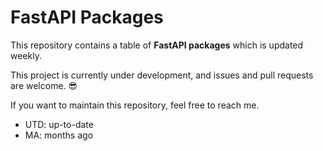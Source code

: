 # FastAPI Packages

This repository contains a table of **FastAPI packages** which is updated weekly.

This project is currently under development, and issues and pull requests are welcome. 😎

If you want to maintain this repository, feel free to reach me.

* UTD: up-to-date
* MA: months ago
